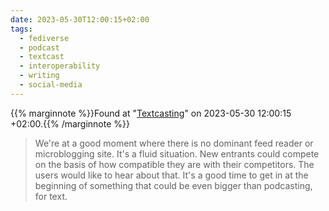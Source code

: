 ```yaml
---
date: 2023-05-30T12:00:15+02:00
tags:
  - fediverse
  - podcast
  - textcast
  - interoperability
  - writing
  - social-media
---
```

{{% marginnote %}}Found at "[Textcasting](https://web.archive.org/web/20230530120015/http://textcasting.org/)" on 2023-05-30 12:00:15 +02:00.{{% /marginnote %}}

> We're at a good moment where there is no dominant feed reader or microblogging site. It's a fluid situation. New entrants could compete on the basis of how compatible they are with their competitors. The users would like to hear about that. It's a good time to get in at the beginning of something that could be even bigger than podcasting, for text.